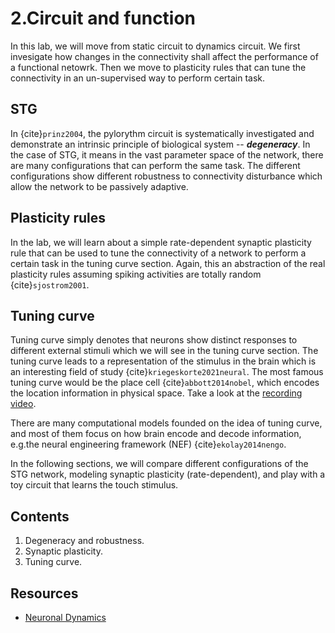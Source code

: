 # 2.Circuit and function

In this lab, we will move from static circuit to dynamics circuit. We first invesigate how changes in the connectivity shall affect the performance of a functional netowrk. Then we move to plasticity rules that can tune the connectivity in an un-supervised way to perform certain task. 

## STG

In {cite}`prinz2004`, the pylorythm circuit is systematically investigated and demonstrate an intrinsic principle of biological system -- **_degeneracy_**. In the case of STG, it means in the vast parameter space of the network, there are many configurations that can perform the same task. The different configurations show different robustness to connectivity disturbance which allow the network to be passively adaptive.

## Plasticity rules

In the lab, we will learn about a simple rate-dependent synaptic plasticity rule that can be used to tune the connectivity of a network to perform a certain task in the tuning curve section. Again, this an abstraction of the real plasticity rules assuming spiking activities are totally random {cite}`sjostrom2001`.

## Tuning curve

Tuning curve simply denotes that neurons show distinct responses to different external stimuli which we will see in the tuning curve section. The tuning curve leads to a representation of the stimulus in the brain which is an interesting field of study {cite}`kriegeskorte2021neural`. The most famous tuning curve would be the place cell {cite}`abbott2014nobel`, which encodes the location information in physical space. Take a look at the [recording video](https://www.youtube.com/watch?v=DNtClmdmUks).

There are many computational models founded on the idea of tuning curve, and most of them focus on how brain encode and decode information, e.g.the neural engineering framework (NEF) {cite}`ekolay2014nengo`.

In the following sections, we will compare different configurations of the STG network, modeling synaptic plasticity (rate-dependent), and play with a toy circuit that learns the touch stimulus.

## Contents
1. Degeneracy and robustness.
2. Synaptic plasticity.
3. Tuning curve.

## Resources
* [Neuronal Dynamics](https://neuronaldynamics.epfl.ch/online/index.html)

